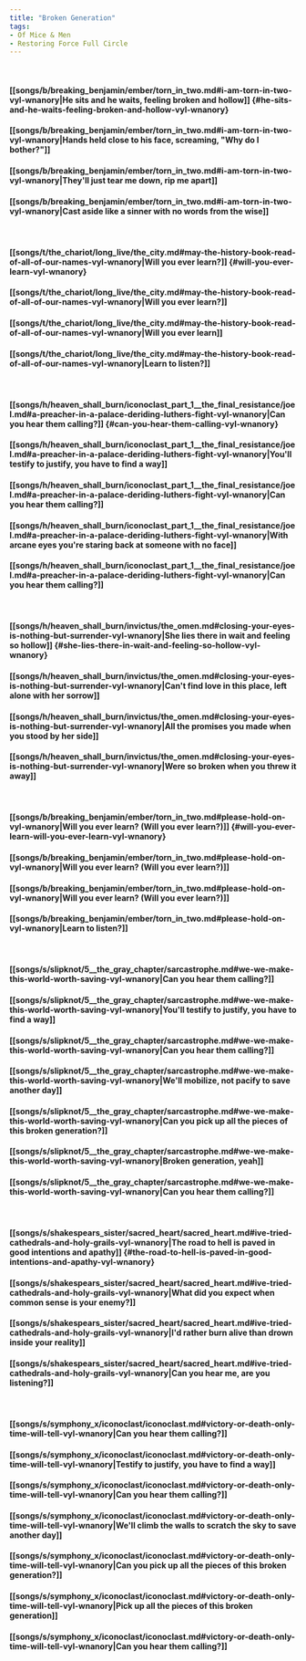 ```yaml
---
title: "Broken Generation"
tags:
- Of Mice & Men
- Restoring Force Full Circle
---
```

&nbsp;
#### [[songs/b/breaking_benjamin/ember/torn_in_two.md#i-am-torn-in-two-vyl-wnanory|He sits and he waits, feeling broken and hollow]] {#he-sits-and-he-waits-feeling-broken-and-hollow-vyl-wnanory}
#### [[songs/b/breaking_benjamin/ember/torn_in_two.md#i-am-torn-in-two-vyl-wnanory|Hands held close to his face, screaming, "Why do I bother?"]]
#### [[songs/b/breaking_benjamin/ember/torn_in_two.md#i-am-torn-in-two-vyl-wnanory|They'll just tear me down, rip me apart]]
#### [[songs/b/breaking_benjamin/ember/torn_in_two.md#i-am-torn-in-two-vyl-wnanory|Cast aside like a sinner with no words from the wise]]
&nbsp;
#### [[songs/t/the_chariot/long_live/the_city.md#may-the-history-book-read-of-all-of-our-names-vyl-wnanory|Will you ever learn?]] {#will-you-ever-learn-vyl-wnanory}
#### [[songs/t/the_chariot/long_live/the_city.md#may-the-history-book-read-of-all-of-our-names-vyl-wnanory|Will you ever learn?]]
#### [[songs/t/the_chariot/long_live/the_city.md#may-the-history-book-read-of-all-of-our-names-vyl-wnanory|Will you ever learn]]
#### [[songs/t/the_chariot/long_live/the_city.md#may-the-history-book-read-of-all-of-our-names-vyl-wnanory|Learn to listen?]]
&nbsp;
#### [[songs/h/heaven_shall_burn/iconoclast_part_1__the_final_resistance/joel.md#a-preacher-in-a-palace-deriding-luthers-fight-vyl-wnanory|Can you hear them calling?]] {#can-you-hear-them-calling-vyl-wnanory}
#### [[songs/h/heaven_shall_burn/iconoclast_part_1__the_final_resistance/joel.md#a-preacher-in-a-palace-deriding-luthers-fight-vyl-wnanory|You'll testify to justify, you have to find a way]]
#### [[songs/h/heaven_shall_burn/iconoclast_part_1__the_final_resistance/joel.md#a-preacher-in-a-palace-deriding-luthers-fight-vyl-wnanory|Can you hear them calling?]]
#### [[songs/h/heaven_shall_burn/iconoclast_part_1__the_final_resistance/joel.md#a-preacher-in-a-palace-deriding-luthers-fight-vyl-wnanory|With arcane eyes you're staring back at someone with no face]]
#### [[songs/h/heaven_shall_burn/iconoclast_part_1__the_final_resistance/joel.md#a-preacher-in-a-palace-deriding-luthers-fight-vyl-wnanory|Can you hear them calling?]]
&nbsp;
#### [[songs/h/heaven_shall_burn/invictus/the_omen.md#closing-your-eyes-is-nothing-but-surrender-vyl-wnanory|She lies there in wait and feeling so hollow]] {#she-lies-there-in-wait-and-feeling-so-hollow-vyl-wnanory}
#### [[songs/h/heaven_shall_burn/invictus/the_omen.md#closing-your-eyes-is-nothing-but-surrender-vyl-wnanory|Can't find love in this place, left alone with her sorrow]]
#### [[songs/h/heaven_shall_burn/invictus/the_omen.md#closing-your-eyes-is-nothing-but-surrender-vyl-wnanory|All the promises you made when you stood by her side]]
#### [[songs/h/heaven_shall_burn/invictus/the_omen.md#closing-your-eyes-is-nothing-but-surrender-vyl-wnanory|Were so broken when you threw it away]]
&nbsp;
#### [[songs/b/breaking_benjamin/ember/torn_in_two.md#please-hold-on-vyl-wnanory|Will you ever learn? (Will you ever learn?)]] {#will-you-ever-learn-will-you-ever-learn-vyl-wnanory}
#### [[songs/b/breaking_benjamin/ember/torn_in_two.md#please-hold-on-vyl-wnanory|Will you ever learn? (Will you ever learn?)]]
#### [[songs/b/breaking_benjamin/ember/torn_in_two.md#please-hold-on-vyl-wnanory|Will you ever learn? (Will you ever learn?)]]
#### [[songs/b/breaking_benjamin/ember/torn_in_two.md#please-hold-on-vyl-wnanory|Learn to listen?]]
&nbsp;
#### [[songs/s/slipknot/5__the_gray_chapter/sarcastrophe.md#we-we-make-this-world-worth-saving-vyl-wnanory|Can you hear them calling?]]
#### [[songs/s/slipknot/5__the_gray_chapter/sarcastrophe.md#we-we-make-this-world-worth-saving-vyl-wnanory|You'll testify to justify, you have to find a way]]
#### [[songs/s/slipknot/5__the_gray_chapter/sarcastrophe.md#we-we-make-this-world-worth-saving-vyl-wnanory|Can you hear them calling?]]
#### [[songs/s/slipknot/5__the_gray_chapter/sarcastrophe.md#we-we-make-this-world-worth-saving-vyl-wnanory|We'll mobilize, not pacify to save another day]]
#### [[songs/s/slipknot/5__the_gray_chapter/sarcastrophe.md#we-we-make-this-world-worth-saving-vyl-wnanory|Can you pick up all the pieces of this broken generation?]]
#### [[songs/s/slipknot/5__the_gray_chapter/sarcastrophe.md#we-we-make-this-world-worth-saving-vyl-wnanory|Broken generation, yeah]]
#### [[songs/s/slipknot/5__the_gray_chapter/sarcastrophe.md#we-we-make-this-world-worth-saving-vyl-wnanory|Can you hear them calling?]]
&nbsp;
#### [[songs/s/shakespears_sister/sacred_heart/sacred_heart.md#ive-tried-cathedrals-and-holy-grails-vyl-wnanory|The road to hell is paved in good intentions and apathy]] {#the-road-to-hell-is-paved-in-good-intentions-and-apathy-vyl-wnanory}
#### [[songs/s/shakespears_sister/sacred_heart/sacred_heart.md#ive-tried-cathedrals-and-holy-grails-vyl-wnanory|What did you expect when common sense is your enemy?]]
#### [[songs/s/shakespears_sister/sacred_heart/sacred_heart.md#ive-tried-cathedrals-and-holy-grails-vyl-wnanory|I'd rather burn alive than drown inside your reality]]
#### [[songs/s/shakespears_sister/sacred_heart/sacred_heart.md#ive-tried-cathedrals-and-holy-grails-vyl-wnanory|Can you hear me, are you listening?]]
&nbsp;
#### [[songs/s/symphony_x/iconoclast/iconoclast.md#victory-or-death-only-time-will-tell-vyl-wnanory|Can you hear them calling?]]
#### [[songs/s/symphony_x/iconoclast/iconoclast.md#victory-or-death-only-time-will-tell-vyl-wnanory|Testify to justify, you have to find a way]]
#### [[songs/s/symphony_x/iconoclast/iconoclast.md#victory-or-death-only-time-will-tell-vyl-wnanory|Can you hear them calling?]]
#### [[songs/s/symphony_x/iconoclast/iconoclast.md#victory-or-death-only-time-will-tell-vyl-wnanory|We'll climb the walls to scratch the sky to save another day]]
#### [[songs/s/symphony_x/iconoclast/iconoclast.md#victory-or-death-only-time-will-tell-vyl-wnanory|Can you pick up all the pieces of this broken generation?]]
#### [[songs/s/symphony_x/iconoclast/iconoclast.md#victory-or-death-only-time-will-tell-vyl-wnanory|Pick up all the pieces of this broken generation]]
#### [[songs/s/symphony_x/iconoclast/iconoclast.md#victory-or-death-only-time-will-tell-vyl-wnanory|Can you hear them calling?]]
